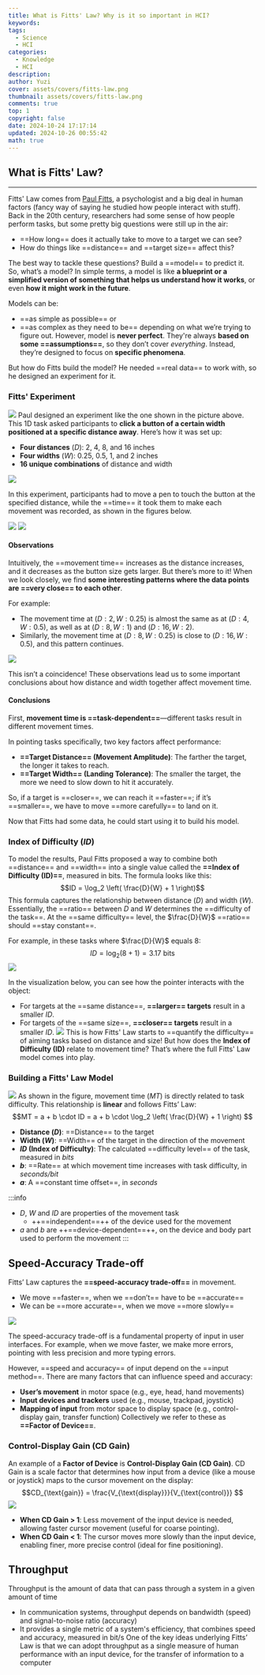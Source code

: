 ```yaml
---
title: What is Fitts' Law? Why is it so important in HCI?
keywords: 
tags:
  - Science
  - HCI
categories:
  - Knowledge
  - HCI
description: 
author: Yuzi
cover: assets/covers/fitts-law.png
thumbnail: assets/covers/fitts-law.png
comments: true
top: 1
copyright: false
date: 2024-10-24 17:17:14
updated: 2024-10-26 00:55:42
math: true
---
```

## What is Fitts' Law?
****
Fitts' Law comes from [Paul Fitts](https://en.wikipedia.org/wiki/Paul_Fitts), a psychologist and a big deal in human factors (fancy way of saying he studied how people interact with stuff). Back in the 20th century, researchers had some sense of how people perform tasks, but some pretty big questions were still up in the air:

- ==How long== does it actually take to move to a target we can see?
- How do things like ==distance== and ==target size== affect this?

The best way to tackle these questions? Build a ==model== to predict it. So, what’s a model? In simple terms, a model is like **a blueprint or a simplified version of something that helps us understand how it works**, or even **how it might work in the future**.

Models can be: 
- ==as simple as possible== or 
- ==as complex as they need to be==
depending on what we’re trying to figure out. However, model is **never perfect**. They're always **based on some ==assumptions==**, so they don’t cover _everything_. Instead, they’re designed to focus on **specific phenomena**.

But how do Fitts build the model? He needed ==real data== to work with, so he designed an experiment for it.
### Fitts' Experiment
![](/assets/imgs/20241025-1.png)
Paul designed an experiment like the one shown in the picture above. This 1D task asked participants to **click a button of a certain width positioned at a specific distance away**. Here’s how it was set up:

- **Four distances** ($D$): 2, 4, 8, and 16 inches
- **Four widths** ($W$): 0.25, 0.5, 1, and 2 inches
- **16 unique combinations** of distance and width

![](/assets/imgs/20241025-2.png)

In this experiment, participants had to move a pen to touch the button at the specified distance, while the ==time== it took them to make each movement was recorded, as shown in the figures below.

![](/assets/imgs/20241025-3.png)
![](/assets/imgs/20241025-4.png)

#### Observations

Intuitively, the ==movement time== increases as the distance increases, and it decreases as the button size gets larger. But there’s more to it! When we look closely, we find **some interesting patterns where the data points are ==very close== to each other**.

For example:

- The movement time at $(D:2, W:0.25)$ is almost the same as at $(D:4, W:0.5)$, as well as at $(D:8, W:1)$ and $(D:16, W:2)$.
- Similarly, the movement time at $(D:8, W:0.25)$ is close to $(D:16, W:0.5)$, and this pattern continues.

![](/assets/imgs/20241025-5.png)

This isn’t a coincidence! These observations lead us to some important conclusions about how distance and width together affect movement time.

#### Conclusions

First, **movement time is ==task-dependent==**—different tasks result in different movement times.

In pointing tasks specifically, two key factors affect performance:

- **==Target Distance== (Movement Amplitude)**: The farther the target, the longer it takes to reach.
- **==Target Width== (Landing Tolerance)**: The smaller the target, the more we need to slow down to hit it accurately.

So, if a target is ==closer==, we can reach it ==faster==; if it’s ==smaller==, we have to move ==more carefully== to land on it.

Now that Fitts had some data, he could start using it to build his model.

### Index of Difficulty ($ID$)

To model the results, Paul Fitts proposed a way to combine both ==distance== and ==width== into a single value called the **==Index of Difficulty (ID)==**, measured in bits. The formula looks like this:
$$ID = \log_2 \left( \frac{D}{W} + 1 \right)$$
This formula captures the relationship between distance ($D$) and width ($W$). Essentially, the ==ratio== between $D$ and $W$ determines the ==difficulty of the task==. At the ==same difficulty== level, the $\frac{D}{W}$ ==ratio== should ==stay constant==.

For example, in these tasks where $\frac{D}{W}$ equals 8:
$$ID = \log_2 (8 + 1) = 3.17 \text{ bits}$$
![](/assets/imgs/20241025-5.png)

In the visualization below, you can see how the pointer interacts with the object:

- For targets at the ==same distance==, **==larger== targets** result in a smaller $ID$.
- For targets of the ==same size==, **==closer== targets** result in a smaller $ID$.
![](/assets/imgs/20241025-8.png)
This is how Fitts' Law starts to ==quantify the difficulty== of aiming tasks based on distance and size! But how does the **Index of Difficulty (ID)** relate to movement time? That’s where the full Fitts' Law model comes into play.
### Building a Fitts' Law Model
![](/assets/imgs/20241025-9.png)
As shown in the figure, movement time ($MT$) is directly related to task difficulty. This relationship is **linear** and follows Fitts’ Law:
$$MT = a + b \cdot ID = a + b \cdot \log_2 \left( \frac{D}{W} + 1 \right)
$$
- **Distance ($D$)**: ==Distance== to the target
- **Width ($W$)**: ==Width== of the target in the direction of the movement
- **$ID$ (Index of Difficulty)**: The calculated ==difficulty level== of the task, measured in _bits_
- **$b$**: ==Rate== at which movement time increases with task difficulty, in _seconds/bit_
- **$a$**: A ==constant time offset==, in _seconds_

:::info
- $D$, $W$ and $ID$ are properties of the movement task
	- ++==independent==++ of the device used for the movement
- $a$ and $b$ are ++==device-dependent==++, on the device and body part used to perform the movement
:::
## Speed-Accuracy Trade-off
Fitts’ Law captures the **==speed-accuracy trade-off==** in movement.
- We move ==faster==, when we ==don’t== have to be ==accurate==
- We can be ==more accurate==, when we move ==more slowly==

![](/assets/imgs/20241025-12.png)

The speed-accuracy trade-off is a fundamental property of input in user interfaces. For example, when we move faster, we make more errors, pointing with less precision and more typing errors.

However, ==speed and accuracy== of input depend on the ==input method==. There are many factors that can influence speed and accuracy:
- **User’s movement** in motor space (e.g., eye, head, hand movements)
- **Input devices and trackers** used (e.g., mouse, trackpad, joystick)
- **Mapping of input** from motor space to display space (e.g., control-display gain, transfer function)
Collectively we refer to these as **==Factor of Device==**.
### Control-Display Gain (CD Gain)

An example of a **Factor of Device** is **Control-Display Gain (CD Gain)**. CD Gain is a scale factor that determines how input from a device (like a mouse or joystick) maps to the cursor movement on the display:
$$CD_{\text{gain}} = \frac{V_{\text{display}}}{V_{\text{control}}}
$$
![](/assets/imgs/20241025-13.png)
- **When CD Gain > 1**: Less movement of the input device is needed, allowing faster cursor movement (useful for coarse pointing).
- **When CD Gain < 1**: The cursor moves more slowly than the input device, enabling finer, more precise control (ideal for fine positioning).

## Throughput

Throughput is the amount of data that can pass through a system in a given amount of time
- In communication systems, throughput depends on bandwidth (speed) and signal-to-noise ratio (accuracy)
- It provides a single metric of a system's efficiency, that combines speed and accuracy, measured in bit/s
One of the key ideas underlying Fitts’ Law is that we can adopt throughput as a single measure of human performance with an input device, for the transfer of information to a computer